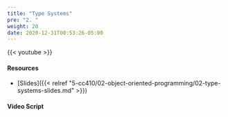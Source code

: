 ```yaml
---
title: "Type Systems"
pre: "2. "
weight: 20
date: 2020-12-31T00:53:26-05:00
---
```


{{< youtube  >}}

<!-- TODO FIXME -->

#### Resources

* [Slides]({{< relref "5-cc410/02-object-oriented-programming/02-type-systems-slides.md" >}})

#### Video Script